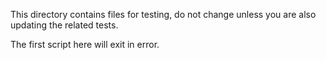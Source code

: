 This directory contains files for testing, do not change unless you are
also updating the related tests.

The first script here will exit in error.
